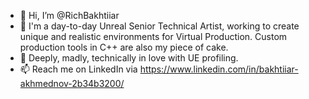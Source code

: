 - 👋 Hi, I’m @RichBakhtiiar
- 👀 I'm a day-to-day Unreal Senior Technical Artist, working to create unique and realistic environments for Virtual Production. Custom production tools in C++ are also my piece of cake.
- 🌱 Deeply, madly, technically in love with UE profiling.
- 📫 Reach me on LinkedIn via https://www.linkedin.com/in/bakhtiiar-akhmednov-2b34b3200/
